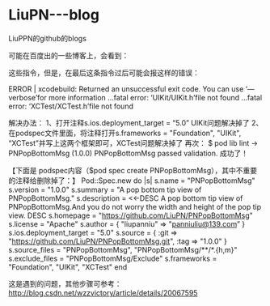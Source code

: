 # LiuPN---blog
LiuPPN的github的blogs


可能在百度出的一些博客上，会看到：


这些指令，但是，在最后这条指令过后可能会报这样的错误：



ERROR | xcodebuild: Returned an unsuccessful exit code. You can use ‘—verbose’for more information
…fatal error: ‘UIKit/UIKit.h’file not found
…fatal error: ‘XCTest/XCTest.h’file not found 

解决办法：
1、打开注释s.ios.deployment_target = “5.0”  UIKit问题解决掉了
2、在podspec文件里面，将注释打开s.frameworks = "Foundation", "UIKit", “XCTest”并写上这两个框架即可，XCTest问题解决掉了
再次：
$ pod lib lint
-> PNPopBottomMsg (1.0.0)
PNPopBottomMsg passed validation.
成功了！

【下面是 podspec内容（$pod spec create PNPopBottomMsg），其中不重要的注释给删除掉了：】
Pod::Spec.new do |s|
  s.name         = "PNPopBottomMsg"
  s.version      = "1.0.0"
  s.summary      = "A pop bottom tip view of PNPopBottomMsg."
  s.description  = <<-DESC
A pop bottom tip view of PNPopBottomMsg.And you do not worry the width and height of the pop tip view.
                   DESC
  s.homepage     = "https://github.com/LiuPN/PNPopBottomMsg"
  s.license      = "Apache"
  s.author             = { "liupanniu" => "panniuliu@139.com” }
  s.ios.deployment_target = "5.0"
  s.source       = { :git => "https://github.com/LiuPN/PNPopBottomMsg.git", :tag => "1.0.0" }
  s.source_files  = "PNPopBottomMsg", "PNPopBottomMsg/**/*.{h,m}"
  s.exclude_files = "PNPopBottomMsg/Exclude"
  s.frameworks = "Foundation", "UIKit", "XCTest"
end

这是遇到的问题，其他步骤可参考：
http://blog.csdn.net/wzzvictory/article/details/20067595
